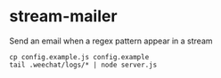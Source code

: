 # stream-mailer

Send an email when a regex pattern appear in a stream

    cp config.example.js config.example
    tail .weechat/logs/* | node server.js

